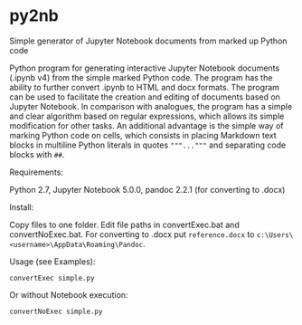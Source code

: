 # py2nb
Simple generator of Jupyter Notebook documents from marked up Python code

Python program for generating interactive Jupyter Notebook documents (.ipynb v4) from the simple marked Python code. The program has the ability to further convert .ipynb to HTML and docx formats. The program can be used to facilitate the creation and editing of documents based on Jupyter Notebook. In comparison with analogues, the program has a simple and clear algorithm based on regular expressions, which allows its simple modification for other tasks. An additional advantage is the simple way of marking Python code on cells, which consists in placing Markdown text blocks in multiline Python literals in quotes `"""..."""` and separating code blocks with `##`.

Requirements:

Python 2.7, Jupyter Notebook 5.0.0, pandoc 2.2.1 (for converting to .docx)

Install:

Copy files to one folder. Edit file paths in convertExec.bat and convertNoExec.bat. For converting to .docx put `reference.docx` to `c:\Users\<username>\AppData\Roaming\Pandoc`. 

Usage (see Examples):

`convertExec simple.py`

Or without Notebook execution:

`convertNoExec simple.py`

